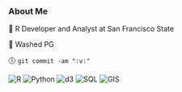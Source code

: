 ### About Me

:briefcase:  R Developer and Analyst at San Francisco State

:basketball:  Washed PG

:clock5: `git commit -am ":v:"`

![R](https://img.shields.io/badge/-R-blue?style=flat-square&logo=R)
![Python](https://img.shields.io/badge/-Python-yellow?style=flat-square&logo=python)
![d3](https://img.shields.io/badge/-D3.js-grey?style=flat-square&logo=d3.js)
![SQL](https://img.shields.io/badge/-SQL-steelblue?style=flat-square&logo=steamdb)
![GIS](https://img.shields.io/badge/-GIS-black?style=flat-square&logo=openstreetmap)

<!--
**daranzolin/daranzolin** is a ✨ _special_ ✨ repository because its `README.md` (this file) appears on your GitHub profile.

Here are some ideas to get you started:

- 🔭 I’m currently working on ...
- 🌱 I’m currently learning ...
- 👯 I’m looking to collaborate on ...
- 🤔 I’m looking for help with ...
- 💬 Ask me about ...
- 📫 How to reach me: ...
- 😄 Pronouns: ...
- ⚡ Fun fact: ...
-->
